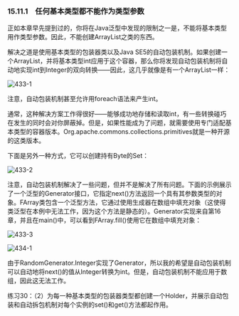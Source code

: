 ### 15.11.1　任何基本类型都不能作为类型参数

正如本章早先提到过的，你将在Java泛型中发现的限制之一是，不能将基本类型用作类型参数。因此，不能创建ArrayList<int>之类的东西。

解决之道是使用基本类型的包装器类以及Java SE5的自动包装机制。如果创建一个ArrayList<Integer>，并将基本类型int应用于这个容器，那么你将发现自动包装机制将自动地实现int到Integer的双向转换——因此，这几乎就像是有一个ArrayList<int>一样：

![433-1](../Images/image03267.jpeg)

注意，自动包装机制甚至允许用foreach语法来产生int。

通常，这种解决方案工作得很好——能够成功地存储和读取int，有一些转换碰巧在发生的同时会对你屏蔽掉。但是，如果性能成为了问题，就需要使用专门适配基本类型的容器版本。Org.apache.commons.collections.primitives就是一种开源的这类版本。

下面是另外一种方式，它可以创建持有Byte的Set：

![433-2](../Images/image03268.jpeg)

注意，自动包装机制解决了一些问题，但并不是解决了所有问题。下面的示例展示了一个泛型的Generator接口，它指定next()方法返回一个具有其参数类型的对象。FArray类包含一个泛型方法，它通过使用生成器在数组中填充对象（这使得类泛型在本例中无法工作，因为这个方法是静态的）。Generator实现来自第16章，并且在main()中，可以看到FArray.fill()使用它在数组中填充对象：

![433-3](../Images/image03269.jpeg)

![434-1](../Images/image03270.jpeg)

由于RandomGenerator.Integer实现了Generator<Integer>，所以我的希望是自动包装机制可以自动地将next()的值从Integer转换为int。但是，自动包装机制不能应用于数组，因此这无法工作。

练习30：（2）为每一种基本类型的包装器类型都创建一个Holder，并展示自动包装和自动拆包机制对每个实例的set()和get()方法都起作用。